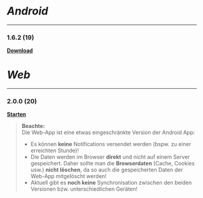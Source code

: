 # _Android_
---
### 1.6.2 (19)
**[Download](https://dl.dropboxusercontent.com/s/ys58p1fa680vhm1/app-release-1.6.2.apk)**

# _Web_
---
### 2.0.0 (20)
**[Starten](https://tibo-16.github.io/app)**

> **Beachte:**  
> Die Web-App ist eine etwas eingeschränkte Version der Android App:
> * Es können **keine** Notifications versendet werden (bspw. zu einer erreichten Stunde)!
> * Die Daten werden im Browser **direkt** und nicht auf einem Server gespeichert. Daher sollte man die **Browserdaten** (Cache, Cookies usw.) **nicht löschen**, da so auch die gespeicherten Daten der Web-App mitgelöscht werden!
> * Aktuell gibt es **noch keine** Synchronisation zwischen den beiden Versionen bzw. unterschiedlichen Geräten!